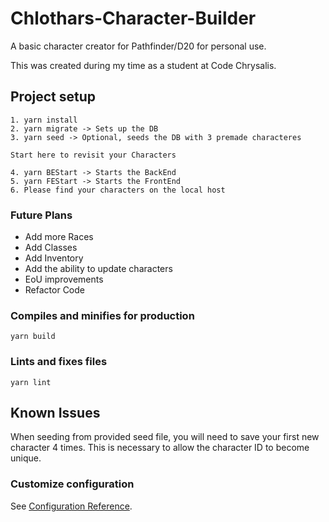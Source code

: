 # Chlothars-Character-Builder
A basic character creator for Pathfinder/D20 for personal use.

This was created during my time as a student at Code Chrysalis.



## Project setup

```
1. yarn install
2. yarn migrate -> Sets up the DB
3. yarn seed -> Optional, seeds the DB with 3 premade characteres

Start here to revisit your Characters

4. yarn BEStart -> Starts the BackEnd
5. yarn FEStart -> Starts the FrontEnd
6. Please find your characters on the local host

```
### Future Plans
* Add more Races
* Add Classes
* Add Inventory
* Add the ability to update characters
* EoU improvements
* Refactor Code

### Compiles and minifies for production

```
yarn build
```

### Lints and fixes files

```     
yarn lint
```

## Known Issues
When seeding from provided seed file, you will need to save your first new character 4 times. This is necessary to allow the character ID to become unique.

### Customize configuration

See [Configuration Reference](https://cli.vuejs.org/config/).
